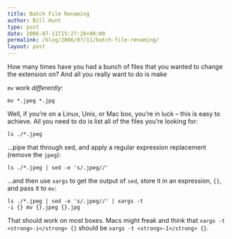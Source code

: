 ```yaml
---
title: Batch File Renaming
author: Bill Hunt
type: post
date: 2006-07-11T15:27:28+00:00
permalink: /blog/2006/07/11/batch-file-renaming/
layout: post
---
```

How many times have you had a bunch of files that you wanted to change the extension on? <!--more-->And all you really want to do is make

`mv` work _differently_:

<code class="codeblock">mv *.jpeg *.jpg</code>

Well, if you’re on a Linux, Unix, or Mac box, you’re in luck &#8211; this is easy to achieve. All you need to do is list all of the files you’re looking for:

<code class="codeblock">ls ./*.jpeg</code>

…pipe that through sed, and apply a regular expression replacement (remove the `jpeg`):

<code class="codeblock">ls ./*.jpeg | sed -e 's/\.jpeg//'</code>

…and then use `xargs` to get the output of `sed`, store it in an expression, `{}`, and pass it to `mv`:

<code class="codeblock">ls ./*.jpeg | sed -e 's/\.jpeg//' | xargs -t -i {} mv {}.jpeg {}.jpg</code>

That should work on most boxes. Macs might freak and think that `xargs -t <strong>-i</strong> {}` should be `xargs -t <strong>-I</strong> {}`.